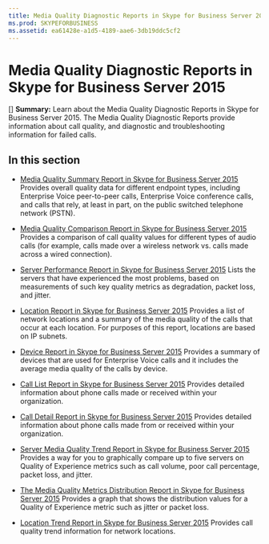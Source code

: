```yaml
---
title: Media Quality Diagnostic Reports in Skype for Business Server 2015
ms.prod: SKYPEFORBUSINESS
ms.assetid: ea61428e-a1d5-4189-aae6-3db19ddc5cf2
---
```



# Media Quality Diagnostic Reports in Skype for Business Server 2015
[] **Summary:** Learn about the Media Quality Diagnostic Reports in Skype for Business Server 2015.
The Media Quality Diagnostic Reports provide information about call quality, and diagnostic and troubleshooting information for failed calls.
  
    
    


## In this section


-  [Media Quality Summary Report in Skype for Business Server 2015](media-quality-summary-report-in-skype-for-business-server-2015.md) Provides overall quality data for different endpoint types, including Enterprise Voice peer-to-peer calls, Enterprise Voice conference calls, and calls that rely, at least in part, on the public switched telephone network (PSTN).
    
  
-  [Media Quality Comparison Report in Skype for Business Server 2015](media-quality-comparison-report-in-skype-for-business-server-2015.md) Provides a comparison of call quality values for different types of audio calls (for example, calls made over a wireless network vs. calls made across a wired connection).
    
  
-  [Server Performance Report in Skype for Business Server 2015](server-performance-report-in-skype-for-business-server-2015.md) Lists the servers that have experienced the most problems, based on measurements of such key quality metrics as degradation, packet loss, and jitter.
    
  
-  [Location Report in Skype for Business Server 2015](location-report-in-skype-for-business-server-2015.md) Provides a list of network locations and a summary of the media quality of the calls that occur at each location. For purposes of this report, locations are based on IP subnets.
    
  
-  [Device Report in Skype for Business Server 2015](device-report-in-skype-for-business-server-2015.md) Provides a summary of devices that are used for Enterprise Voice calls and it includes the average media quality of the calls by device.
    
  
-  [Call List Report in Skype for Business Server 2015](call-list-report-in-skype-for-business-server-2015.md) Provides detailed information about phone calls made or received within your organization.
    
  
-  [Call Detail Report in Skype for Business Server 2015](call-detail-report-in-skype-for-business-server-2015.md) Provides detailed information about phone calls made from or received within your organization.
    
  
-  [Server Media Quality Trend Report in Skype for Business Server 2015](server-media-quality-trend-report-in-skype-for-business-server-2015.md) Provides a way for you to graphically compare up to five servers on Quality of Experience metrics such as call volume, poor call percentage, packet loss, and jitter.
    
  
-  [The Media Quality Metrics Distribution Report in Skype for Business Server 2015](the-media-quality-metrics-distribution-report-in-skype-for-business-server-2015.md) Provides a graph that shows the distribution values for a Quality of Experience metric such as jitter or packet loss.
    
  
-  [Location Trend Report in Skype for Business Server 2015](location-trend-report-in-skype-for-business-server-2015.md) Provides call quality trend information for network locations.
    
  

